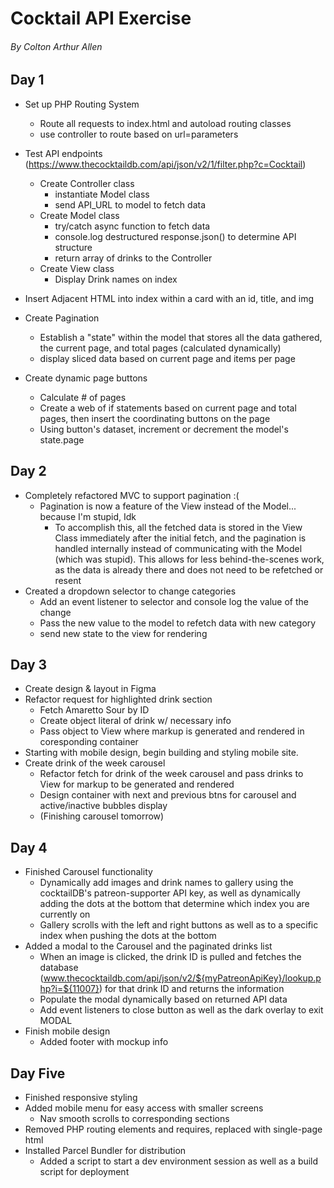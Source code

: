 # Cocktail API Exercise
###### By Colton Arthur Allen

## Day 1

- Set up PHP Routing System
  - Route all requests to index.html and autoload routing classes
  - use controller to route based on url=parameters

- Test API endpoints (https://www.thecocktaildb.com/api/json/v2/1/filter.php?c=Cocktail)
  - Create Controller class
    - instantiate Model class
    - send API_URL to model to fetch data
  - Create Model class
    - try/catch async function to fetch data
    - console.log destructured response.json() to determine API structure
    - return array of drinks to the Controller
  - Create View class
    - Display Drink names on index

- Insert Adjacent HTML into index within a card with an id, title, and img

- Create Pagination
  - Establish a "state" within the model that stores all the data gathered, the current page, and total pages (calculated dynamically)
  - display sliced data based on current page and items per page

- Create dynamic page buttons
  - Calculate # of pages
  - Create a web of if statements based on current page and total pages, then insert the coordinating buttons on the page
  - Using button's dataset, increment or decrement the model's state.page

## Day 2

- Completely refactored MVC to support pagination  :(
  - Pagination is now a feature of the View instead of the Model... because I'm stupid, Idk
    - To accomplish this, all the fetched data is stored in the View Class immediately after the initial fetch, and the pagination is handled internally instead of communicating with the Model (which was stupid). This allows for less behind-the-scenes work, as the data is already there and does not need to be refetched or resent
- Created a dropdown selector to change categories
  - Add an event listener to selector and console log the value of the change
  - Pass the new value to the model to refetch data with new category
  - send new state to the view for rendering

## Day 3

- Create design & layout in Figma
- Refactor request for highlighted drink section
  - Fetch Amaretto Sour by ID
  - Create object literal of drink w/ necessary info
  - Pass object to View where markup is generated and rendered in coresponding container
- Starting with mobile design, begin building and styling mobile site.
- Create drink of the week carousel
  - Refactor fetch for drink of the week carousel and pass drinks to View for markup to be generated and rendered
  - Design container with next and previous btns for carousel and active/inactive bubbles display
  - (Finishing carousel tomorrow)


## Day 4

- Finished Carousel functionality
  - Dynamically add images and drink names to gallery using the cocktailDB's patreon-supporter API key, as well as dynamically adding the dots at the bottom that determine which index you are currently on
  - Gallery scrolls with the left and right buttons as well as to a specific index when pushing the dots at the bottom
- Added a modal to the Carousel and the paginated drinks list
  - When an image is clicked, the drink ID is pulled and fetches the database (www.thecocktaildb.com/api/json/v2/${myPatreonApiKey}/lookup.php?i=${11007}) for that drink ID and returns the information
  - Populate the modal dynamically based on returned API data
  - Add event listeners to close button as well as the dark overlay to exit MODAL
- Finish mobile design
  - Added footer with mockup info

## Day Five

- Finished responsive styling
- Added mobile menu for easy access with smaller screens
  - Nav smooth scrolls to corresponding sections
- Removed PHP routing elements and requires, replaced with single-page html
- Installed Parcel Bundler for distribution
  - Added a script to start a dev environment session as well as a build script for deployment
